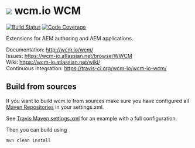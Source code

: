 <img src="http://wcm.io/images/favicon-16@2x.png"/> wcm.io WCM
======
[![Build Status](https://travis-ci.org/wcm-io/wcm-io-wcm.png?branch=develop)](https://travis-ci.org/wcm-io/wcm-io-wcm)
[![Code Coverage](https://codecov.io/gh/wcm-io/wcm-io-wcm/branch/develop/graph/badge.svg)](https://codecov.io/gh/wcm-io/wcm-io-wcm)

Extensions for AEM authoring and AEM applications.

Documentation: http://wcm.io/wcm/<br/>
Issues: https://wcm-io.atlassian.net/browse/WWCM<br/>
Wiki: https://wcm-io.atlassian.net/wiki/<br/>
Continuous Integration: https://travis-ci.org/wcm-io/wcm-io-wcm/


## Build from sources

If you want to build wcm.io from sources make sure you have configured all [Maven Repositories](http://wcm.io/maven.html) in your settings.xml.

See [Travis Maven settings.xml](https://github.com/wcm-io/wcm-io-wcm/blob/master/.travis.maven-settings.xml) for an example with a full configuration.

Then you can build using

```
mvn clean install
```
